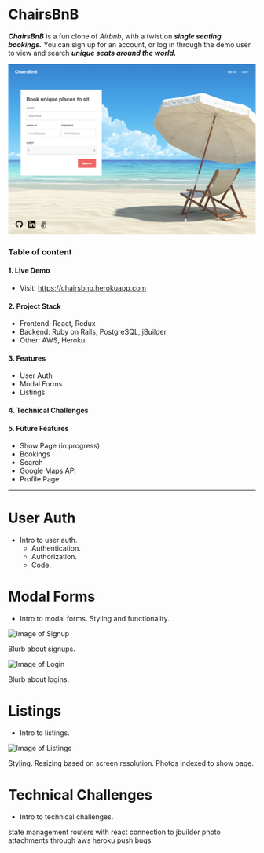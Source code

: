 # ChairsBnB
_**ChairsBnB**_ is a fun clone of *Airbnb*, with a twist on _**single seating bookings.**_ You can sign up for an account, or log in through the demo user to view and search _**unique seats around the world.**_ 

![Image of Splash](https://github.com/dansteryoo/aa_final_project/blob/master/app/assets/images/screenshot-splash.png)

### Table of content

#### 1. Live Demo
* Visit: https://chairsbnb.herokuapp.com

#### 2. Project Stack 
* Frontend: React, Redux
* Backend: Ruby on Rails, PostgreSQL, jBuilder
* Other: AWS, Heroku

#### 3. Features
* User Auth
* Modal Forms
* Listings
  
#### 4. Technical Challenges

#### 5. Future Features
* Show Page (in progress)
* Bookings
* Search
* Google Maps API
* Profile Page

***

# User Auth

- Intro to user auth.
  - Authentication.
  - Authorization.
  - Code. 

# Modal Forms

- Intro to modal forms. 
  Styling and functionality. 

![Image of Signup](https://githubreadme.s3.amazonaws.com/screenshot-signup.png)

  Blurb about signups. 

![Image of Login](https://githubreadme.s3.amazonaws.com/screenshot-login.png)

  Blurb about logins. 

# Listings

- Intro to listings. 

![Image of Listings](https://githubreadme.s3.amazonaws.com/screenshot-listings.png)

  Styling. 
  Resizing based on screen resolution. 
  Photos indexed to show page. 

# Technical Challenges

- Intro to technical challenges. 

state management
routers with react 
connection to jbuilder
photo attachments through aws
heroku push bugs
